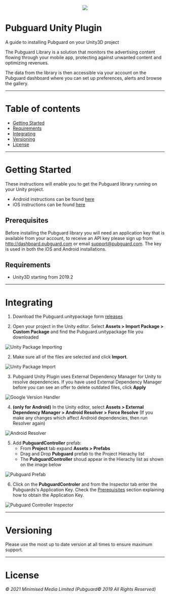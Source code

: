 <p align="center">
  <img src="images/pg-logo.png"/>
</p>

# Pubguard Unity Plugin

A guide to installing Pubguard on your Unity3D project

The Pubguard Library is a solution that monitors the advertising content flowing through your mobile app, protecting against unwanted content and optimizing revenues.

The data from the library is then accessible via your account on the Pubguard dashboard where you can set up preferences, alerts and browse the gallery.

---

# Table of contents

- [Getting Started](#getting-started)
- [Requirements](#requirements)
- [Integrating](#integrating)
- [Versioning](#versioning)
- [License](#license)

---

# Getting Started

These instructions will enable you to get the Pubguard library running on your Unity project.
- Android instructions can be found [here](https://github.com/bidstack-group/pubguard-sdk-android)  
- iOS instructions can be found [here](https://github.com/bidstack-group/pubguard-sdk-ios)

## Prerequisites

Before installing the Pubguard library you will need an application key that is available from your account, to receive an API key please sign up from http://dashboard.pubguard.com or email support@pubguard.com. The key is used in both the iOS and Android installations.

## Requirements

- Unity3D starting from 2019.2

---

# Integrating

1. Download the Pubguard.unitypackage form [releases](https://github.com/bidstack-group/pubguard-unity-plugin/releases)

1. Open your project in the Unity editor. Select **Assets > Import Package > Custom Package** and find the Pubguard.unitypackage file you downloaded

![Unity Package Importing](images/unity-package-importing.png)

2. Make sure all of the files are selected and click **Import**.

![Unity Package Import](images/unity-package-import.png)

3. Pubguard Unity Plugin uses External Dependency Manager for Unity to resolve dependencies. If you have used External Dependency Manager before you can see an offer to delete outdated files, click **Apply**

![Google Version Handler](images/google-version-handler.png)

4. **(only for Android)** In the Unity editor, select **Assets > External Dependency Manager > Android Resolver > Force Resolve** (If you make any changes which affect Android dependencies, then run Resolver again)

![Android Resolver](images/android-resolver.png)

5. Add **PubguardController** prefab:
    - From **Project** tab expand **Assets > Prefabs**
    - Drag and Drop **Pubguard** prefab to the Project Hierachy list
    - The **PubguardController** shoud appear in the Hierachy list as shown on the image below

![Pubguard Prefab](images/pubguard-prefab.png)

6. Click on the **PubguardControler** and from the Inspector tab enter the Pubguards's Application Key.
   Check the [Prerequisites](#Prerequisites) section explaining how to obtain the Application Key.

![Pubguard Controller Inspector](images/pubguard-controller-inspector.png)

---

# Versioning

Please use the most up to date version at all times to ensure maximum support.

---

# License

_© 2021 Minimised Media Limited (Pubguard© 2019 All Rights Reserved)_